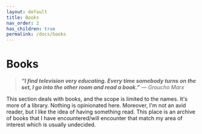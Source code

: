 ```yaml
---
layout: default
title: Books
nav_order: 2
has_children: true
permalink: /docs/books
---
```


# Books

> *__“I find television very educating. Every time somebody turns on the set, I go into the other room and read a book.”__*
― *Groucho Marx*


This section deals with books, and the scope is limited to the names. It's more of a library. Nothing is opinionated here. Moreover, I'm not an avid reader, but I like the idea of having something read. This place is an archive of books that I have encountered/will encounter that match my area of interest which is usually undecided.
